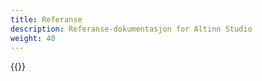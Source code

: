 ```yaml
---
title: Referanse
description: Referanse-dokumentasjon for Altinn Studio
weight: 40
---
```


{{<children />}}